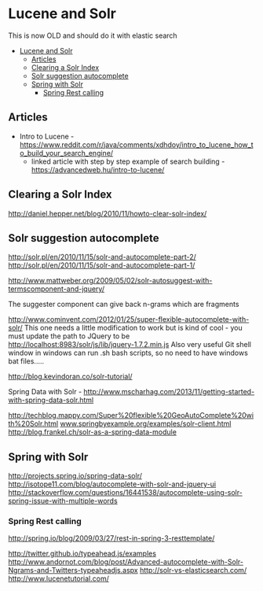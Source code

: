 # Lucene and Solr

This is now OLD and should do it with elastic search

- [Lucene and Solr](#lucene-and-solr)
  - [Articles](#articles)
  - [Clearing a Solr Index](#clearing-a-solr-index)
  - [Solr suggestion autocomplete](#solr-suggestion-autocomplete)
  - [Spring with Solr](#spring-with-solr)
    - [Spring Rest calling](#spring-rest-calling)

## Articles

- Intro to Lucene - <https://www.reddit.com/r/java/comments/xdhdoy/intro_to_lucene_how_to_build_your_search_engine/>
  - linked article with step by step example of search building - <https://advancedweb.hu/intro-to-lucene/>

## Clearing a Solr Index

<http://daniel.hepper.net/blog/2010/11/howto-clear-solr-index/>

## Solr suggestion autocomplete

<http://solr.pl/en/2010/11/15/solr-and-autocomplete-part-2/>
<http://solr.pl/en/2010/11/15/solr-and-autocomplete-part-1/>

<http://www.mattweber.org/2009/05/02/solr-autosuggest-with-termscomponent-and-jquery/>

The suggester component can give back n-grams which are fragments

<http://www.cominvent.com/2012/01/25/super-flexible-autocomplete-with-solr/>
This one needs a little modification to work but is kind of cool - you
must update the path to JQuery to be
<http://localhost:8983/solr/js/lib/jquery-1.7.2.min.js> Also very useful
Git shell window in windows can run .sh bash scripts, so no need to have
windows bat files\.....

<http://blog.kevindoran.co/solr-tutorial/>

Spring Data with Solr -
<http://www.mscharhag.com/2013/11/getting-started-with-spring-data-solr.html>

<http://techblog.mappy.com/Super%20flexible%20GeoAutoComplete%20with%20Solr.html>
www.springbyexample.org/examples/solr-client.html
<http://blog.frankel.ch/solr-as-a-spring-data-module>

## Spring with Solr

<http://projects.spring.io/spring-data-solr/>
<http://isotope11.com/blog/autocomplete-with-solr-and-jquery-ui>
<http://stackoverflow.com/questions/16441538/autocomplete-using-solr-spring-issue-with-multiple-words>

### Spring Rest calling

<http://spring.io/blog/2009/03/27/rest-in-spring-3-resttemplate/>

<http://twitter.github.io/typeahead.js/examples>
<http://www.andornot.com/blog/post/Advanced-autocomplete-with-Solr-Ngrams-and-Twitters-typeaheadjs.aspx>
<http://solr-vs-elasticsearch.com/> <http://www.lucenetutorial.com/>
